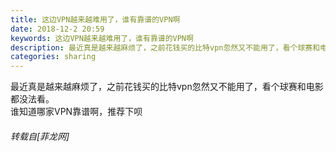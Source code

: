```yaml
---
title: 这边VPN越来越难用了，谁有靠谱的VPN啊
date: 2018-12-2 20:59
keywords: 这边VPN越来越难用了，谁有靠谱的VPN啊
description: 最近真是越来越麻烦了，之前花钱买的比特vpn忽然又不能用了，看个球赛和电影都没法看。谁知道哪家VPN靠谱啊，推荐下呗
categories: sharing
---
```

<td class="t_f" id="postmessage_2395096">

最近真是越来越麻烦了，之前花钱买的比特vpn忽然又不能用了，看个球赛和电影都没法看。<br/>
谁知道哪家VPN靠谱啊，推荐下呗</td>
###### 转载自[菲龙网]